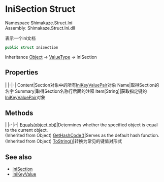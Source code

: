 # IniSection Struct
Namespace Shimakaze.Struct.Ini  
Assembly: Shimakaze.Struct.Ini.dll  

表示一个ini文档

```csharp
public struct IniSection
```
Inheritance [Object](https://docs.microsoft.com/zh-cn/dotnet/api/system.object) -> [ValueType](https://docs.microsoft.com/zh-cn/dotnet/api/system.valuetype) -> IniSection  

## Properties
|
|-|-|
Content|Section对象中的所有[IniKeyValuePair](../IniKeyValuePair/IniKeyValuePair.md)对象
Name|取得Section的名字
Summary|取得Section名称行后面的注释
Item[String]|获取指定键的[IniKeyValuePair](../IniKeyValuePair/IniKeyValuePair.md)对象

## Methods
|
|:-|:-|
[Equals(object obj)](//docs.microsoft.com/dotnet/api/system.object.equals)|Determines whether the specified object is equal to the current object. <br>(Inherited from Object)
[GetHashCode()](//docs.microsoft.com/zh-cn/dotnet/api/system.object.gethashcode)|Serves as the default hash function. <br>(Inherited from Object)
[ToString()](Shimakaze.Struct.Ini/IniSection/Methods/ToString.md)|转换为常见的键值对形式

## See also
- [IniSection]()
- [IniKeyValue]()